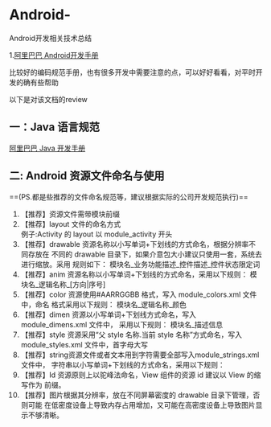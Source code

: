 # Android-
Android开发相关技术总结

1.[阿里巴巴 Android开发手册](https://yq.aliyun.com/articles/499254?utm_content=m_42910)

比较好的编码规范手册，也有很多开发中需要注意的点，可以好好看看，对平时开发的确有些帮助

以下是对该文档的review

## 一：Java 语言规范
[阿里巴巴 Java 开发手册](https://yq.aliyun.com/articles/69327)


## 二: Android 资源文件命名与使用
==(PS.都是些推荐的文件命名规范等，建议根据实际的公司开发规范执行)==
1. 【推荐】资源文件需带模块前缀
2. 【推荐】layout 文件的命名方式   
     例子:Activity 的 layout 以 module_activity 开头
3. 【推荐】drawable 资源名称以小写单词+下划线的方式命名，根据分辨率不同存放在
不同的 drawable 目录下，如果介意包大小建议只使用一套，系统去进行缩放。采用
规则如下：
模块名_业务功能描述_控件描述_控件状态限定词
4. 【推荐】anim 资源名称以小写单词+下划线的方式命名，采用以下规则：
模块名_逻辑名称_[方向|序号]
5. 【推荐】color 资源使用#AARRGGBB 格式，写入 module_colors.xml 文件中，命名
格式采用以下规则：
模块名_逻辑名称_颜色
6. 【推荐】dimen 资源以小写单词+下划线方式命名，写入 module_dimens.xml 文件中，
采用以下规则：
模块名_描述信息
7. 【推荐】style 资源采用“父 style 名称.当前 style 名称”方式命名，写入
module_styles.xml 文件中，首字母大写
8. 【推荐】string资源文件或者文本用到字符需要全部写入module_strings.xml文件中，
字符串以小写单词+下划线的方式命名，采用以下规则：
9. 【推荐】Id 资源原则上以驼峰法命名，View 组件的资源 id 建议以 View 的缩写作为
前缀。                                
 10. 【推荐】图片根据其分辨率，放在不同屏幕密度的 drawable 目录下管理，否则可能
在低密度设备上导致内存占用增加，又可能在高密度设备上导致图片显示不够清晰。
